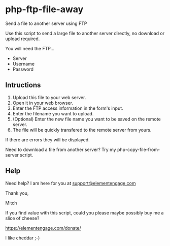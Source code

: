 # php-ftp-file-away
Send a file to another server using FTP

Use this script to send a large file to another server directly, no download or upload required.

You will need the FTP...

* Server
* Username
* Password

Intructions
-------------
1) Upload this file to your web server.
2) Open it in your web browser.
3) Enter the FTP access information in the form's input.
4) Enter the filename you want to upload.
5) (Optional) Enter the new file name you want to be saved on the remote server.
4) The file will be quickly transfered to the remote server from yours.

If there are errors they will be displayed.

Need to download a file from another server? Try my php-copy-file-from-server script.



Help
------

Need help? I am here for you at support@elementengage.com

Thank you,

Mitch

If you find value with this script, could you please maybe possibly buy me a slice of cheese?

https://elementengage.com/donate/

I like cheddar ;-)

